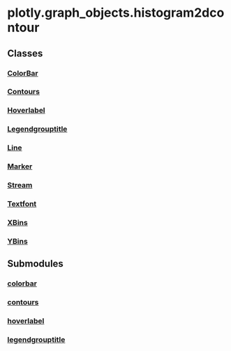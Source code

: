 # plotly.graph_objects.histogram2dcontour

## Classes

### [ColorBar](ColorBar.md)

### [Contours](Contours.md)

### [Hoverlabel](Hoverlabel.md)

### [Legendgrouptitle](Legendgrouptitle.md)

### [Line](Line.md)

### [Marker](Marker.md)

### [Stream](Stream.md)

### [Textfont](Textfont.md)

### [XBins](XBins.md)

### [YBins](YBins.md)


## Submodules

### [colorbar](colorbar-package/index.md)

### [contours](contours-package/index.md)

### [hoverlabel](hoverlabel-package/index.md)

### [legendgrouptitle](legendgrouptitle-package/index.md)


